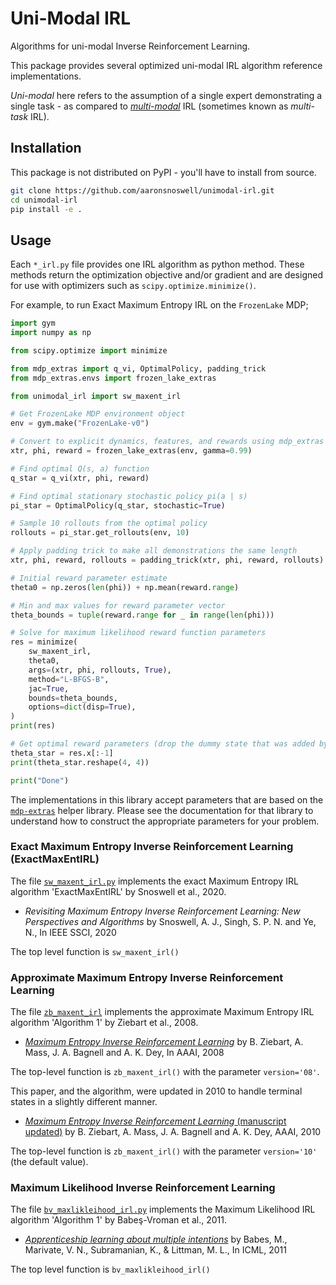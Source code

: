 
# Uni-Modal IRL

Algorithms for uni-modal Inverse Reinforcement Learning.

This package provides several optimized uni-modal IRL algorithm reference
implementations.

*Uni-modal* here refers to the assumption of a single expert demonstrating a single
task - as compared to [*multi-modal*](https://github.com/aaronsnoswell/multimodal-irl)
IRL (sometimes known as *multi-task* IRL).

## Installation

This package is not distributed on PyPI - you'll have to install from source.

```bash
git clone https://github.com/aaronsnoswell/unimodal-irl.git
cd unimodal-irl
pip install -e .
```

## Usage

Each `*_irl.py` file provides one IRL algorithm as python method.
These methods return the optimization objective and/or gradient and are designed for
use with optimizers such as `scipy.optimize.minimize()`.

For example, to run Exact Maximum Entropy IRL on the `FrozenLake` MDP;

```python
import gym
import numpy as np

from scipy.optimize import minimize

from mdp_extras import q_vi, OptimalPolicy, padding_trick
from mdp_extras.envs import frozen_lake_extras

from unimodal_irl import sw_maxent_irl

# Get FrozenLake MDP environment object
env = gym.make("FrozenLake-v0")

# Convert to explicit dynamics, features, and rewards using mdp_extras library
xtr, phi, reward = frozen_lake_extras(env, gamma=0.99)

# Find optimal Q(s, a) function
q_star = q_vi(xtr, phi, reward)

# Find optimal stationary stochastic policy pi(a | s)
pi_star = OptimalPolicy(q_star, stochastic=True)

# Sample 10 rollouts from the optimal policy
rollouts = pi_star.get_rollouts(env, 10)

# Apply padding trick to make all demonstrations the same length
xtr, phi, reward, rollouts = padding_trick(xtr, phi, reward, rollouts)

# Initial reward parameter estimate
theta0 = np.zeros(len(phi)) + np.mean(reward.range)

# Min and max values for reward parameter vector
theta_bounds = tuple(reward.range for _ in range(len(phi)))

# Solve for maximum likelihood reward function parameters
res = minimize(
    sw_maxent_irl,
    theta0,
    args=(xtr, phi, rollouts, True),
    method="L-BFGS-B",
    jac=True,
    bounds=theta_bounds,
    options=dict(disp=True),
)
print(res)

# Get optimal reward parameters (drop the dummy state that was added by the padding trick)
theta_star = res.x[:-1]
print(theta_star.reshape(4, 4))

print("Done")
```

The implementations in this library accept parameters that are based on the [`mdp-extras`](https://github.com/aaronsnoswell/mdp-extras)
helper library.
Please see the documentation for that library to understand how to construct the
appropriate parameters for your problem.

### Exact Maximum Entropy Inverse Reinforcement Learning (ExactMaxEntIRL)

The file [`sw_maxent_irl.py`](unimodal_irl/sw_maxent_irl.py) implements the exact
Maximum Entropy IRL algorithm 'ExactMaxEntIRL' by Snoswell et al., 2020.

 * *Revisiting Maximum Entropy Inverse Reinforcement Learning: New Perspectives and Algorithms*
   by Snoswell, A. J., Singh, S. P. N. and Ye, N., In IEEE SSCI, 2020

The top level function is `sw_maxent_irl()`

### Approximate Maximum Entropy Inverse Reinforcement Learning

The file [`zb_maxent_irl`](unimodal_irl/zb_maxent_irl.py) implements the approximate
Maximum Entropy IRL algorithm 'Algorithm 1' by Ziebart et al., 2008.

 * [*Maximum Entropy Inverse Reinforcement Learning*](https://www.aaai.org/Papers/AAAI/2008/AAAI08-227.pdf)
   by B. Ziebart, A. Mass, J. A. Bagnell and A. K. Dey, In AAAI, 2008

The top-level function is `zb_maxent_irl()` with the parameter `version='08'`.

This paper, and the algorithm, were updated in 2010 to handle terminal states in a
slightly different manner.

 * [*Maximum Entropy Inverse Reinforcement Learning* (manuscript updated)](http://www-cgi.cs.cmu.edu/afs/cs.cmu.edu/Web/People/bziebart/publications/maxentirl-bziebart.pdf) by B. Ziebart, A. Mass, J. A.
   Bagnell and A. K. Dey, AAAI, 2010

The top-level function is `zb_maxent_irl()` with the parameter `version='10'`
(the default value).

### Maximum Likelihood Inverse Reinforcement Learning

The file [`bv_maxlikleihood_irl.py`](unimodal_irl/bv_maxlikleihood_irl.py) implements
the Maximum Likelihood IRL algorithm 'Algorithm 1' by Babeş-Vroman et al., 2011.

 * [*Apprenticeship learning about multiple intentions*](https://icml.cc/2011/papers/478_icmlpaper.pdf)
   by Babes, M., Marivate, V. N., Subramanian, K., & Littman, M. L., In ICML, 2011

The top level function is `bv_maxlikleihood_irl()`

